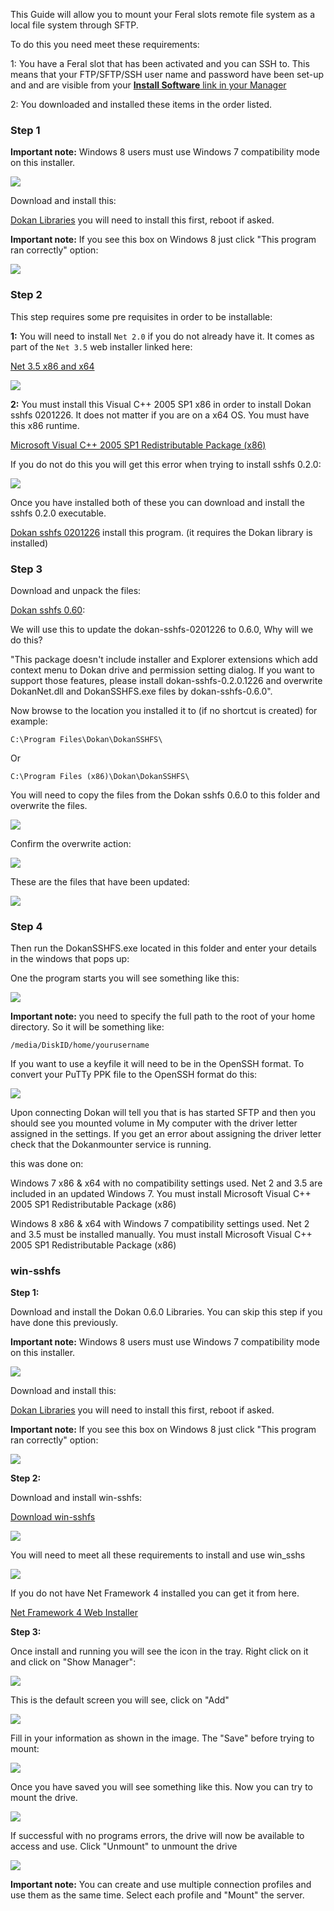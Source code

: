 
This Guide will allow you to mount your Feral slots remote file system as a local file system through SFTP.

To do this you need meet these requirements:

1: You have a Feral slot that has been activated and you can SSH to. This means that your FTP/SFTP/SSH user name and password have been set-up and and are visible from your [**Install Software** link in your Manager](https://www.feralhosting.com/manager/)

2: You downloaded and installed these items in the order listed.

### Step 1

**Important note:** Windows 8 users must use Windows 7 compatibility mode on this installer.

![](https://raw.github.com/feralhosting/feralfilehosting/master/Feral%20Wiki/Other%20software/Mount%20Your%20Server%20as%20a%20Local%20Filesystem%20-%20Windows%20-%20Dokan%20-%20win-sshfs/Dokan/compat%201.png)

Download and install this: 

[Dokan Libraries](http://dokan-dev.net/wp-content/uploads/DokanInstall_0.6.0.exe) you will need to install this first, reboot if asked.

**Important note:** If you see this box on Windows 8 just click "This program ran correctly" option:

![](https://raw.github.com/feralhosting/feralfilehosting/master/Feral%20Wiki/Other%20software/Mount%20Your%20Server%20as%20a%20Local%20Filesystem%20-%20Windows%20-%20Dokan%20-%20win-sshfs/Dokan/compat%202.png)

### Step 2

This step requires some pre requisites in order to be installable:

**1:** You will need to install `Net 2.0` if you do not already have it. It comes as part of the `Net 3.5` web installer linked here:

[Net 3.5 x86 and x64](http://www.microsoft.com/en-us/download/details.aspx?id=21)

![](https://raw.github.com/feralhosting/feralfilehosting/master/Feral%20Wiki/Other%20software/Mount%20Your%20Server%20as%20a%20Local%20Filesystem%20-%20Windows%20-%20Dokan%20-%20win-sshfs/Dokan/sshfs.0.2.0%201.png)

**2:** You must install this Visual C++ 2005 SP1 x86 in order to install Dokan sshfs 0201226. It does not matter if you are on a x64 OS. You must have this x86 runtime.

[Microsoft Visual C++ 2005 SP1 Redistributable Package (x86)](http://www.microsoft.com/en-gb/download/details.aspx?id=5638)

If you do not do this you will get this error when trying to install sshfs 0.2.0:

![](https://raw.github.com/feralhosting/feralfilehosting/master/Feral%20Wiki/Other%20software/Mount%20Your%20Server%20as%20a%20Local%20Filesystem%20-%20Windows%20-%20Dokan%20-%20win-sshfs/Dokan/sshfs.0.2.0%20error.png)

Once you have installed both of these you can download and install the sshfs 0.2.0 executable.

[Dokan sshfs 0201226](http://dokan-dev.net/wp-content/uploads/dokan-sshfs-0201226.zip)  install this program. (it requires the Dokan library is installed)

### Step 3

Download and unpack the files:

[Dokan sshfs 0.60](http://dokan-dev.net/wp-content/uploads/dokan-sshfs-0.6.0.zip):  

We will use this to update the dokan-sshfs-0201226 to 0.6.0, Why will we do this? 

"This package doesn't include installer and Explorer extensions which add context menu to Dokan drive and permission setting dialog. If you want to support those features, please install dokan-sshfs-0.2.0.1226 and overwrite DokanNet.dll and DokanSSHFS.exe files by dokan-sshfs-0.6.0".

Now browse to the location you installed it to (if no shortcut is created) for example:

~~~
C:\Program Files\Dokan\DokanSSHFS\
~~~

Or

~~~
C:\Program Files (x86)\Dokan\DokanSSHFS\
~~~

You will need to copy the files from the Dokan sshfs 0.6.0 to this folder and overwrite the files.

![](https://raw.github.com/feralhosting/feralfilehosting/master/Feral%20Wiki/Other%20software/Mount%20Your%20Server%20as%20a%20Local%20Filesystem%20-%20Windows%20-%20Dokan%20-%20win-sshfs/Dokan/update.0.2.0%201.png)

Confirm the overwrite action:

![](https://raw.github.com/feralhosting/feralfilehosting/master/Feral%20Wiki/Other%20software/Mount%20Your%20Server%20as%20a%20Local%20Filesystem%20-%20Windows%20-%20Dokan%20-%20win-sshfs/Dokan/update.0.2.0%202.png)

These are the files that have been updated:

![](https://raw.github.com/feralhosting/feralfilehosting/master/Feral%20Wiki/Other%20software/Mount%20Your%20Server%20as%20a%20Local%20Filesystem%20-%20Windows%20-%20Dokan%20-%20win-sshfs/Dokan/update.0.2.0%203.png)

### Step 4

Then run the DokanSSHFS.exe  located in this folder and enter your details in the windows that pops up:

One the program starts you will see something like this:

![](https://raw.github.com/feralhosting/feralfilehosting/master/Feral%20Wiki/Other%20software/Mount%20Your%20Server%20as%20a%20Local%20Filesystem%20-%20Windows%20-%20Dokan%20-%20win-sshfs/Dokan/mount.png)

**Important note:** you need to specify the full path to the root of your home directory. So it will be something like:

~~~
/media/DiskID/home/yourusername
~~~

If you want to use a keyfile it will need to be in the OpenSSH format. To convert your PuTTy PPK file to the OpenSSH format do this:

![](https://raw.github.com/feralhosting/feralfilehosting/master/Feral%20Wiki/Other%20software/Mount%20Your%20Server%20as%20a%20Local%20Filesystem%20-%20Windows%20-%20Dokan%20-%20win-sshfs/Dokan/puttygen.png)

Upon connecting Dokan will tell you that is has started SFTP and then you should see you mounted volume in My computer with the driver letter assigned in the settings. If you get an error about assigning the driver letter check that the Dokanmounter service is running.

this was done on: 

Windows 7 x86 & x64 with no compatibility settings used. Net 2 and 3.5 are included in an updated Windows 7. You must install Microsoft Visual C++ 2005 SP1 Redistributable Package (x86)

Windows 8 x86 & x64 with Windows 7 compatibility settings used. Net 2 and 3.5 must be installed manually. You must install Microsoft Visual C++ 2005 SP1 Redistributable Package (x86)


### win-sshfs

**Step 1:**

Download and install the Dokan 0.6.0 Libraries. You can skip this step if you have done this previously.

**Important note:** Windows 8 users must use Windows 7 compatibility mode on this installer.

![](https://raw.github.com/feralhosting/feralfilehosting/master/Feral%20Wiki/Other%20software/Mount%20Your%20Server%20as%20a%20Local%20Filesystem%20-%20Windows%20-%20Dokan%20-%20win-sshfs/Dokan/compat%201.png)

Download and install this: 

[Dokan Libraries](http://dokan-dev.net/wp-content/uploads/DokanInstall_0.6.0.exe) you will need to install this first, reboot if asked.

**Important note:** If you see this box on Windows 8 just click "This program ran correctly" option:

![](https://raw.github.com/feralhosting/feralfilehosting/master/Feral%20Wiki/Other%20software/Mount%20Your%20Server%20as%20a%20Local%20Filesystem%20-%20Windows%20-%20Dokan%20-%20win-sshfs/Dokan/compat%202.png)

**Step 2:**

Download and install win-sshfs:

[Download win-sshfs](http://code.google.com/p/win-sshfs/downloads/list)

![](https://raw.github.com/feralhosting/feralfilehosting/master/Feral%20Wiki/Other%20software/Mount%20Your%20Server%20as%20a%20Local%20Filesystem%20-%20Windows%20-%20Dokan%20-%20win-sshfs/win-sshfs/1.png)

You will need to meet all these requirements to install and use win_sshs

![](https://raw.github.com/feralhosting/feralfilehosting/master/Feral%20Wiki/Other%20software/Mount%20Your%20Server%20as%20a%20Local%20Filesystem%20-%20Windows%20-%20Dokan%20-%20win-sshfs/win-sshfs/2.png)

If you do not have Net Framework 4 installed you can get it from here.

[Net Framework 4 Web Installer](http://www.microsoft.com/en-gb/download/details.aspx?id=17851)

**Step 3:**

Once install and running you will see the icon in the tray. Right click on it and click on "Show Manager":

![](https://raw.github.com/feralhosting/feralfilehosting/master/Feral%20Wiki/Other%20software/Mount%20Your%20Server%20as%20a%20Local%20Filesystem%20-%20Windows%20-%20Dokan%20-%20win-sshfs/win-sshfs/2.5.png)

This is the default screen you will see, click on "Add"

![](https://raw.github.com/feralhosting/feralfilehosting/master/Feral%20Wiki/Other%20software/Mount%20Your%20Server%20as%20a%20Local%20Filesystem%20-%20Windows%20-%20Dokan%20-%20win-sshfs/win-sshfs/3.png)

Fill in your information as shown in the image. The "Save" before trying to mount:

![](https://raw.github.com/feralhosting/feralfilehosting/master/Feral%20Wiki/Other%20software/Mount%20Your%20Server%20as%20a%20Local%20Filesystem%20-%20Windows%20-%20Dokan%20-%20win-sshfs/win-sshfs/4.png)

Once you have saved you will see something like this. Now you can try to mount the drive.

![](https://raw.github.com/feralhosting/feralfilehosting/master/Feral%20Wiki/Other%20software/Mount%20Your%20Server%20as%20a%20Local%20Filesystem%20-%20Windows%20-%20Dokan%20-%20win-sshfs/win-sshfs/5.png)

If successful with no programs errors, the drive will now be available to access and use. Click "Unmount" to unmount the drive

![](https://raw.github.com/feralhosting/feralfilehosting/master/Feral%20Wiki/Other%20software/Mount%20Your%20Server%20as%20a%20Local%20Filesystem%20-%20Windows%20-%20Dokan%20-%20win-sshfs/win-sshfs/6.png)

**Important note:** You can create and use multiple connection profiles and use them as the same time. Select each profile and "Mount" the server.